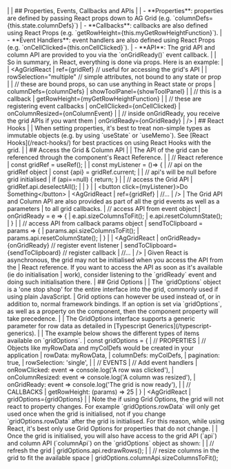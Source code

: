 <framework-specific-section frameworks="react">
|
| ## Properties, Events, Callbacks and APIs
|
| - **Properties**: properties are defined by passing React props down to AG Grid (e.g. `columnDefs={this.state.columnDefs}`)
| - **Callbacks**: callbacks are also defined using React Props (e.g. `getRowHeight={this.myGetRowHeightFunction}`).
| - **Event Handlers**: event handlers are also defined using React Props (e.g. `onCellClicked={this.onCellClicked}`).
| - **API**: The grid API and column API are provided to you via the `onGridReady()` event callback.
|
| So in summary, in React, everything is done via props. Here is an example:
|
</framework-specific-section>

<framework-specific-section frameworks="react">
<snippet transform={false} language="jsx">
| &lt;AgGridReact
|    ref={gridRef} // useful for accessing the grid's API
|
|    rowSelection="multiple" // simple attributes, not bound to any state or prop
|
|    // these are bound props, so can use anything in React state or props
|    columnDefs={columnDefs}
|    showToolPanel={showToolPanel}
|
|    // this is a callback
|    getRowHeight={myGetRowHeightFunction}
|
|    // these are registering event callbacks
|    onCellClicked={onCellClicked}
|    onColumnResized={onColumnEvent}
|
|    // inside onGridReady, you receive the grid APIs if you want them
|    onGridReady={onGridReady}
| />
</snippet>
</framework-specific-section>


<framework-specific-section frameworks="react">
| ## React Hooks
|
| When setting properties, it's best to treat non-simple types as immutable objects (e.g. by using `useState` or `useMemo`). See [React Hooks](/react-hooks/) for best practices on using React Hooks with the grid.
|
| ## Access the Grid & Column API
|
| The API of the grid can be referenced through the component's React Reference.
|
</framework-specific-section>

<framework-specific-section frameworks="react">
<snippet transform={false} language="jsx">
| // React reference
| const gridRef = useRef();
|
| const myListener = ()=> {
|     // api on the gridRef object
|     const {api} = gridRef.current;
|
|     // api's will be null before grid initialised
|     if (api==null) { return; }
|
|     // access the Grid API
|     gridRef.api.deselectAll();
|
| }
|
| &lt;button click={myListener}>Do Something&lt;/button>
| &lt;AgGridReact
|     ref={gridRef}
|     //...
| />
</snippet>
</framework-specific-section>

<framework-specific-section frameworks="react">
| The Grid API and Column API are also provided as part of all the grid events as well as a parameters
| to all grid callbacks.
</framework-specific-section>

<framework-specific-section frameworks="react">
<snippet transform={false} language="jsx">
| // access API from event object
| onGridReady = e => {
|     e.api.sizeColumnsToFit();
|     e.api.resetColumnState();
| }
|
| // access API from callback params object
| sendToClipboard = params => {
|     params.api.sizeColumnsToFit();
|     params.api.resetColumnState();
| }
|
| &lt;AgGridReact
|     onGridReady={onGridReady} // register event listener
|     sendToClipboard={sendToClipboard} // register callback
|     //...
| />
</snippet>
</framework-specific-section>

<framework-specific-section frameworks="react">
<note>
| Given React is asynchronous, the grid may not be initialised when you access the API from the
| React reference. If you want to access the API as soon as it's available (ie do initialisation
| work), consider listening to the `gridReady` event and doing such initialisation there.
</note>
</framework-specific-section>

<framework-specific-section frameworks="react">
| ## Grid Options
|
| The `gridOptions` object is a 'one stop shop' for the entire interface into the grid, commonly used if using plain JavaScript.
| Grid options can however be used instead of, or in addition to, normal framework bindings. If an option is set via `gridOptions`, as well as a property on the component, then the component property will take precedence.
|
| The GridOptions interface supports a generic parameter for row data as detailed in [Typescript Generics](/typescript-generics).
|
| The example below shows the different types of items available on `gridOptions`.
</framework-specific-section>

<framework-specific-section frameworks="react">
<snippet transform={false} language="jsx">
| const gridOptions = {
|     // PROPERTIES
|     // Objects like myRowData and myColDefs would be created in your application
|     rowData: myRowData,
|     columnDefs: myColDefs,
|     pagination: true,
|     rowSelection: 'single',
|
|     // EVENTS
|     // Add event handlers
|     onRowClicked: event => console.log('A row was clicked'),
|     onColumnResized: event => console.log('A column was resized'),
|     onGridReady: event => console.log('The grid is now ready'),
|
|     // CALLBACKS
|     getRowHeight: (params) => 25
| }
| &lt;AgGridReact
|     gridOptions={gridOptions}
|
</snippet>
</framework-specific-section>

<framework-specific-section frameworks="react">
| Note the if using Grid Options, the grid will not react to property changes. For example `gridOptions.rowData` will only get used once when the grid is initialised, not if you change `gridOptions.rowData` after the grid is initialised. For this reason, while using React, it's best only use Grid Options for properties that do not change.
|
| Once the grid is initialised, you will also have access to the grid API (`api`) and column API (`columnApi`) on the `gridOptions` object as shown:
|
</framework-specific-section>

<framework-specific-section frameworks="react">
<snippet transform={false} language="jsx">
| // refresh the grid
| gridOptions.api.redrawRows();
|
| // resize columns in the grid to fit the available space
| gridOptions.columnApi.sizeColumnsToFit();
</snippet>
</framework-specific-section>
